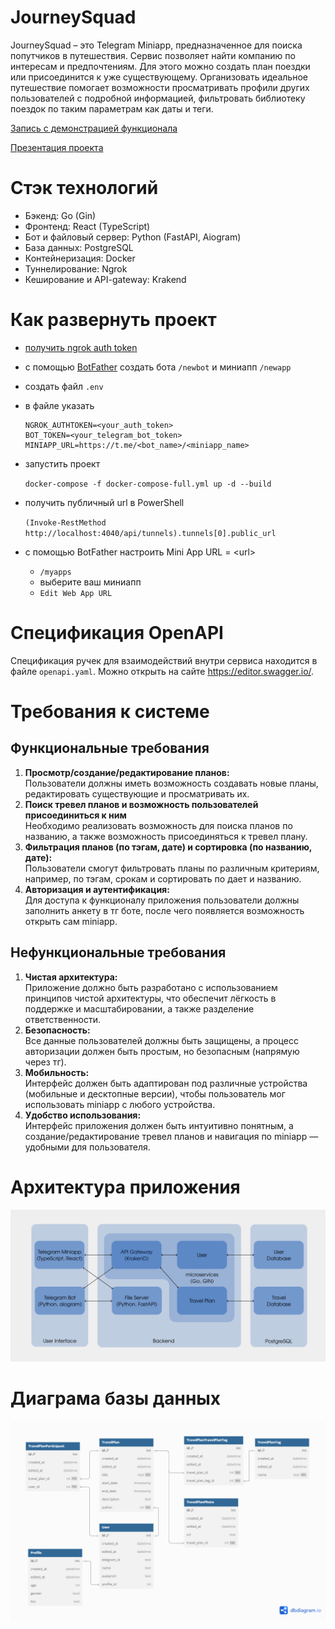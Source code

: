 # JourneySquad
JourneySquad – это Telegram Miniapp, предназначенное для поиска попутчиков в путешествия. Сервис позволяет найти компанию по интересам и предпочтениям. Для этого можно создать план поездки или присоединится к уже существующему. Организовать идеальное путешествие помогает возможности просматривать профили других пользователей с подробной информацией, фильтровать библиотеку поездок по таким параметрам как даты и теги.


[Запись с демонстрацией функционала](https://drive.google.com/file/d/1HHK5P2BX4hTrFKiblCmj_EFUMPUd0CkC/view)

[Презентация проекта](https://drive.google.com/file/d/1uyrQhbNcFFG5LKWJnHPhfHYRZ-Mn_Cug/view?usp=sharing)

# Стэк технологий
- Бэкенд: Go (Gin)
- Фронтенд: React (TypeScript)
- Бот и файловый сервер: Python (FastAPI, Aiogram)
- База данных: PostgreSQL
- Контейнеризация: Docker
- Туннелирование: Ngrok
- Кеширование и API-gateway: Krakend


# Как развернуть проект
- [получить ngrok auth token](https://dashboard.ngrok.com/get-started/your-authtoken) 


- с помощью [BotFather](https://t.me/BotFather) создать бота `/newbot` и миниапп `/newapp`


- создать файл `.env`


- в файле указать 
   ```
   NGROK_AUTHTOKEN=<your_auth_token>
   BOT_TOKEN=<your_telegram_bot_token>
   MINIAPP_URL=https://t.me/<bot_name>/<miniapp_name>
   ```


- запустить проект

  `docker-compose -f docker-compose-full.yml up -d --build`


- получить публичный url в PowerShell

  `(Invoke-RestMethod http://localhost:4040/api/tunnels).tunnels[0].public_url`


- с помощью BotFather настроить Mini App URL = \<url>

   - `/myapps`
   - выберите ваш миниапп
   - `Edit Web App URL`


# Спецификация OpenAPI
Спецификация ручек для взаимодействий внутри сервиса
находится в файле `openapi.yaml`. Можно открыть на сайте https://editor.swagger.io/.

# Требования к системе

## Функциональные требования
1. **Просмотр/создание/редактирование планов:**  
   Пользователи должны иметь возможность создавать новые планы, редактировать существующие и просматривать их.
2. **Поиск тревел планов и возможность пользователей присоединиться к ним**  
   Необходимо реализовать возможность для поиска планов по названию, а также возможность присоединяться к тревел плану.
3. **Фильтрация планов (по тэгам, дате) и сортировка (по названию, дате):**  
   Пользователи смогут фильтровать планы по различным критериям, например, по тэгам, срокам и сортировать по дает и названию.
4. **Авторизация и аутентификация:**  
   Для доступа к функционалу приложения пользователи должны заполнить анкету в тг боте, после чего появляется возможность открыть сам miniapp.

## Нефункциональные требования

1. **Чистая архитектура:**  
   Приложение должно быть разработано с использованием принципов чистой архитектуры, что обеспечит лёгкость в поддержке и масштабировании, а также разделение ответственности.
2. **Безопасность:**  
   Все данные пользователей должны быть защищены, а процесс авторизации должен быть простым, но безопасным (напрямую через тг).
3. **Мобильность:**  
   Интерфейс должен быть адаптирован под различные устройства (мобильные и десктопные версии), чтобы пользователь мог использовать miniapp с любого устройства.
4. **Удобство использования:**  
   Интерфейс приложения должен быть интуитивно понятным, а создание/редактирование тревел планов и навигация по miniapp — удобными для пользователя.


# Архитектура приложения

![image](architecture.svg)

# Диаграма базы данных 

![image](db_diagram.png)
